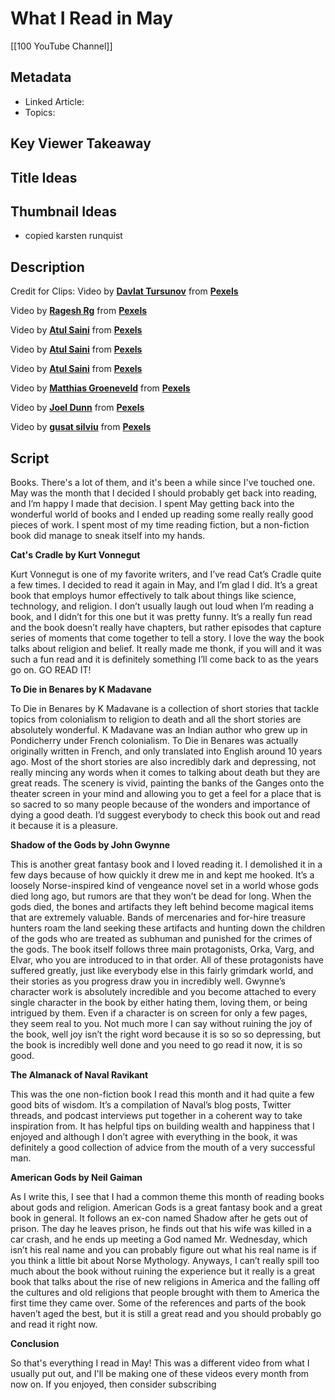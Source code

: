 # What I Read in May

[[100 YouTube Channel]]

## Metadata
- Linked Article: 
- Topics: 

## Key Viewer Takeaway

## Title Ideas

## Thumbnail Ideas
- copied karsten runquist

## Description





Credit for Clips:
Video by **[Davlat Tursunov](https://www.pexels.com/@davlat-tursunov-12897125?utm_content=attributionCopyText&utm_medium=referral&utm_source=pexels)** from **[Pexels](https://www.pexels.com/photo/snow-falling-on-trees-6415315/?utm_content=attributionCopyText&utm_medium=referral&utm_source=pexels)**

Video by **[Ragesh Rg](https://www.pexels.com/@ragesh-rg-2562382?utm_content=attributionCopyText&utm_medium=referral&utm_source=pexels)** from **[Pexels](https://www.pexels.com/photo/fishing-boats-docking-area-4158229/?utm_content=attributionCopyText&utm_medium=referral&utm_source=pexels)**

Video by **[Atul Saini](https://www.pexels.com/@insideoutdog?utm_content=attributionCopyText&utm_medium=referral&utm_source=pexels)** from **[Pexels](https://www.pexels.com/photo/passenger-rowing-a-boat-with-a-paddle-4685709/?utm_content=attributionCopyText&utm_medium=referral&utm_source=pexels)**

Video by **[Atul Saini](https://www.pexels.com/@insideoutdog?utm_content=attributionCopyText&utm_medium=referral&utm_source=pexels)** from **[Pexels](https://www.pexels.com/photo/man-sitting-on-a-rock-reading-a-book-near-the-river-4684165/?utm_content=attributionCopyText&utm_medium=referral&utm_source=pexels)**

Video by **[Atul Saini](https://www.pexels.com/@insideoutdog?utm_content=attributionCopyText&utm_medium=referral&utm_source=pexels)** from **[Pexels](https://www.pexels.com/photo/water-boat-river-india-4685712/?utm_content=attributionCopyText&utm_medium=referral&utm_source=pexels)**

Video by **[Matthias Groeneveld](https://www.pexels.com/@matthiasgroeneveld?utm_content=attributionCopyText&utm_medium=referral&utm_source=pexels)** from **[Pexels](https://www.pexels.com/photo/stack-of-books-3009534/?utm_content=attributionCopyText&utm_medium=referral&utm_source=pexels)**

Video by **[Joel Dunn](https://www.pexels.com/@joel-dunn-98388?utm_content=attributionCopyText&utm_medium=referral&utm_source=pexels)** from **[Pexels](https://www.pexels.com/photo/an-open-book-2268807/?utm_content=attributionCopyText&utm_medium=referral&utm_source=pexels)**

Video by **[gusat silviu](https://www.pexels.com/@modus-vivendi?utm_content=attributionCopyText&utm_medium=referral&utm_source=pexels)** from **[Pexels](https://www.pexels.com/photo/snowfall-in-the-dark-6527130/?utm_content=attributionCopyText&utm_medium=referral&utm_source=pexels)**

## Script

Books. There's a lot of them, and it's been a while since I've touched one. May was the month that I decided I should probably get back into reading, and I’m happy I made that decision. I spent May getting back into the wonderful world of books and I ended up reading some really really good pieces of work. I spent most of my time reading fiction, but a non-fiction book did manage to sneak itself into my hands.

**Cat's Cradle by Kurt Vonnegut**

Kurt Vonnegut is one of my favorite writers, and I’ve read Cat’s Cradle quite a few times. I decided to read it again in May, and I’m glad I did. It’s a great book that employs humor effectively to talk about things like science, technology, and religion. I don’t usually laugh out loud when I’m reading a book, and I didn’t for this one but it was pretty funny. It’s a really fun read and the book doesn’t really have chapters, but rather episodes that capture series of moments that come together to tell a story. I love the way the book talks about religion and belief. It really made me thonk, if you will and it was such a fun read and it is definitely something I’ll come back to as the years go on. GO READ IT!

**To Die in Benares by K Madavane**

To Die in Benares by K Madavane is a collection of short stories that tackle topics from colonialism to religion to death and all the short stories are absolutely wonderful. K Madavane was an Indian author who grew up in Pondicherry under French colonialism. To Die in Benares was actually originally written in French, and only translated into English around 10 years ago. Most of the short stories are also incredibly dark and depressing, not really mincing any words when it comes to talking about death but they are great reads. The scenery is vivid, painting the banks of the Ganges onto the theater screen in your mind and allowing you to get a feel for a place that is so sacred to so many people because of the wonders and importance of dying a good death. I’d suggest everybody to check this book out and read it because it is a pleasure.

**Shadow of the Gods by John Gwynne**

This is another great fantasy book and I loved reading it. I demolished it in a few days because of how quickly it drew me in and kept me hooked. It’s a loosely Norse-inspired kind of vengeance novel set in a world whose gods died long ago, but rumors are that they won’t be dead for long. When the gods died, the bones and artifacts they left behind become magical items that are extremely valuable. Bands of mercenaries and for-hire treasure hunters roam the land seeking these artifacts and hunting down the children of the gods who are treated as subhuman and punished for the crimes of the gods. The book itself follows three main protagonists, Orka, Varg, and Elvar, who you are introduced to in that order. All of these protagonists have suffered greatly, just like everybody else in this fairly grimdark world, and their stories as you progress draw you in incredibly well. Gwynne’s character work is absolutely incredible and you become attached to every single character in the book by either hating them, loving them, or being intrigued by them. Even if a character is on screen for only a few pages, they seem real to you. Not much more I can say without ruining the joy of the book, well joy isn’t the right word because it is so so so depressing, but the book is incredibly well done and you need to go read it now, it is so good.

**The Almanack of Naval Ravikant**

This was the one non-fiction book I read this month and it had quite a few good bits of wisdom. It’s a compilation of Naval’s blog posts, Twitter threads, and podcast interviews put together in a coherent way to take inspiration from. It has helpful tips on building wealth and happiness that I enjoyed and although I don’t agree with everything in the book, it was definitely a good collection of advice from the mouth of a very successful man.

**American Gods by Neil Gaiman**

As I write this, I see that I had a common theme this month of reading books about gods and religion. American Gods is a great fantasy book and a great book in general. It follows an ex-con named Shadow after he gets out of prison. The day he leaves prison, he finds out that his wife was killed in a car crash, and he ends up meeting a God named Mr. Wednesday, which isn’t his real name and you can probably figure out what his real name is if you think a little bit about Norse Mythology. Anyways, I can’t really spill too much about the book without ruining the experience but it really is a great book that talks about the rise of new religions in America and the falling off the cultures and old religions that people brought with them to America the first time they came over. Some of the references and parts of the book haven’t aged the best, but it is still a great read and you should probably go and read it right now.

**Conclusion**

So that's everything I read in May! This was a different video from what I usually put out, and I'll be making one of these videos every month from now on. If you enjoyed, then consider subscribing

